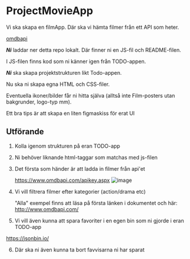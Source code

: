 # ProjectMovieApp

Vi ska skapa en filmApp.
Där ska vi hämta filmer från ett API som heter.

[omdbapi](https://www.omdbapi.com)

_**Ni**_ laddar ner detta repo lokalt.
Där finner ni en JS-fil och README-filen.

I JS-filen finns kod som ni känner igen från TODO-appen.

_**Ni**_ ska skapa projektstrukturen likt Todo-appen.

Nu ska ni skapa egna HTML och CSS-filer. 

Eventuella ikoner/bilder får ni hitta själva (alltså inte Film-posters utan bakgrunder, logo-typ mm).

Ett bra tips är att skapa en liten figmaskiss för erat UI

## Utförande

1. Kolla igenom strukturen på eran TODO-app
2. Ni behöver liknande html-taggar som matchas med js-filen
3. Det första som händer är att ladda in filmer från api'et
  
    https://www.omdbapi.com/apikey.aspx
    ![image](https://user-images.githubusercontent.com/47057279/208859933-ce6353b7-3f7a-4dc3-82d9-3deb6a91b168.png)

4. Vi vill filtrera filmer efter kategorier (action/drama etc) 

   "Alla" exempel finns att läsa på första länken i dokumentet och här:
   http://www.omdbapi.com/
 
5. Vi vill även kunna att spara favoriter i en egen bin som ni gjorde i eran TODO-app

  https://jsonbin.io/

6. Där ska ni även kunna ta bort favvisarna ni har sparat


  

